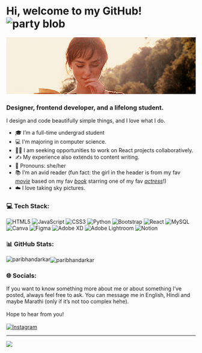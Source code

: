 # Hi, welcome to my GitHub! <img width="30" src="https://emojis.slackmojis.com/emojis/images/1643516767/28156/spellbook.gif?1643516767" alt="party blob" />

<img src='header.gif' />

### Designer, frontend developer, and a lifelong student.
 I design and code beautifully simple things, and I love what I do.
- 🎓 I’m a full-time undergrad student
- 💻 I'm majoring in computer science.
- 👯‍♀️ I am seeking opportunities to work on React projects collaboratively.
- ✍️ My experience also extends to content writing.
- 🎀 Pronouns: she/her
- 📚 I’m an avid reader (fun fact: the girl in the header is from my fav <em><a href="https://www.imdb.com/title/tt0414387/">movie</a></em> based on my fav <em><a href="https://www.goodreads.com/book/show/1885.Pride_and_Prejudice">book</a></em> starring one of my fav <em><a href="https://www.imdb.com/name/nm0461136/">actress</a></em>!)
- ☁️ I love taking sky pictures.


### 💻 Tech Stack:
![HTML5](https://img.shields.io/badge/html5-%23E34F26.svg?style=for-the-badge&logo=html5&logoColor=white) ![JavaScript](https://img.shields.io/badge/javascript-%23323330.svg?style=for-the-badge&logo=javascript&logoColor=%23F7DF1E) ![CSS3](https://img.shields.io/badge/css3-%231572B6.svg?style=for-the-badge&logo=css3&logoColor=white) ![Python](https://img.shields.io/badge/python-3670A0?style=for-the-badge&logo=python&logoColor=ffdd54) ![Bootstrap](https://img.shields.io/badge/bootstrap-%23563D7C.svg?style=for-the-badge&logo=bootstrap&logoColor=white) ![React](https://img.shields.io/badge/react-%2320232a.svg?style=for-the-badge&logo=react&logoColor=%2361DAFB) ![MySQL](https://img.shields.io/badge/mysql-%2300f.svg?style=for-the-badge&logo=mysql&logoColor=white) ![Canva](https://img.shields.io/badge/Canva-%2300C4CC.svg?style=for-the-badge&logo=Canva&logoColor=white) 	![Figma](https://img.shields.io/badge/figma-%23F24E1E.svg?style=for-the-badge&logo=figma&logoColor=white) ![Adobe XD](https://img.shields.io/badge/Adobe%20XD-470137?style=for-the-badge&logo=Adobe%20XD&logoColor=#FF61F6) ![Adobe Lightroom](https://img.shields.io/badge/Adobe%20Lightroom-31A8FF.svg?style=for-the-badge&logo=Adobe%20Lightroom&logoColor=white) ![Notion](https://img.shields.io/badge/Notion-%23000000.svg?style=for-the-badge&logo=notion&logoColor=white)

### 📊 GitHub Stats:

<p><img align="left" src="https://github-readme-stats.vercel.app/api/top-langs?username=paribhandarkar&show_icons=true&locale=en&layout=compact" alt="paribhandarkar" /></p>
<p><img align="center" src="https://github-readme-streak-stats.herokuapp.com/?user=paribhandarkar&" alt="paribhandarkar" /></p>

### 🌐 Socials:
If you want to know something more about me or about something I’ve posted, always feel free to ask. You can message me in English, Hindi and maybe Marathi (only if it’s not too complex hehe). <br> <br>
Hope to hear from you! <br> <br>
[![Instagram](https://img.shields.io/badge/Instagram-%23E4405F.svg?logo=Instagram&logoColor=white)](https://instagram.com/paribhandarkar) 

---
[![](https://visitcount.itsvg.in/api?id=paribhandarkar&icon=0&color=2)](https://visitcount.itsvg.in)


